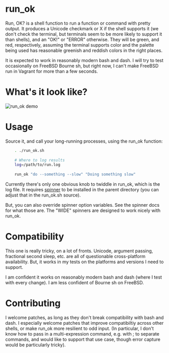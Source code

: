 # run_ok
Run, OK? is a shell function to run a function or command with pretty output. It produces a Unicode checkmark or X if the shell supports it (we don't check the terminal, but terminals seem to be more likely to support it than shells), and an "OK!" or "ERROR" otherwise. They will be green, and red, respectively, assuming the terminal supports color and the palette being used has reasonable greenish and reddish colors in the right places.

It is expected to work in reasonably modern bash and dash. I will try to test occasionally on FreeBSD Bourne sh, but right now, I can't make FreeBSD run in Vagrant for more than a few seconds.

# What's it look like?

![run_ok demo](http://i.imgur.com/7gcOilK.gif)

# Usage

Source it, and call your long-running processes, using the run_ok function:

```bash
    . ./run_ok.sh
    
    # Where to log results
    log=/path/to/run.log
    
    run_ok "do --something --slow" "Doing something slow"
```

Currently there's only one obvious knob to twiddle in run_ok, which is the log file. It requires [spinner](http://github.com/swelljoe/spinner) to be installed in the parent directory (you can adjust that in the run_ok.sh source).

But, you can also override spinner option variables. See the spinner docs for what those are. The "WIDE" spinners are designed to work nicely with run_ok.

# Compatibility

This one is really tricky, on a lot of fronts. Unicode, argument passing, fractional second sleep, etc. are all of questionable cross-platform availability. But, it works in my tests on the platforms and versions I need to support.

I am confident it works on reasonably modern bash and dash (where I test with every change). I am less confident of Bourne sh on FreeBSD.

# Contributing

I welcome patches, as long as they don't break compatibility with bash and dash. I especially welcome patches that improve compatibiltiy across other shells, or make run_ok more resilient to odd input. (In particular, I don't know how to pass in a multi-expression command, e.g. with ; to separate commands, and would like to support that use case, though error capture would be particularly tricky).
